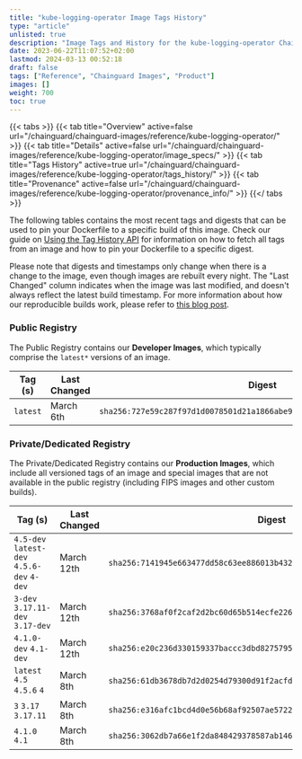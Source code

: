 ```yaml
---
title: "kube-logging-operator Image Tags History"
type: "article"
unlisted: true
description: "Image Tags and History for the kube-logging-operator Chainguard Image"
date: 2023-06-22T11:07:52+02:00
lastmod: 2024-03-13 00:52:18
draft: false
tags: ["Reference", "Chainguard Images", "Product"]
images: []
weight: 700
toc: true
---
```


{{< tabs >}}
{{< tab title="Overview" active=false url="/chainguard/chainguard-images/reference/kube-logging-operator/" >}}
{{< tab title="Details" active=false url="/chainguard/chainguard-images/reference/kube-logging-operator/image_specs/" >}}
{{< tab title="Tags History" active=true url="/chainguard/chainguard-images/reference/kube-logging-operator/tags_history/" >}}
{{< tab title="Provenance" active=false url="/chainguard/chainguard-images/reference/kube-logging-operator/provenance_info/" >}}
{{</ tabs >}}

The following tables contains the most recent tags and digests that can be used to pin your Dockerfile to a specific build of this image. Check our guide on [Using the Tag History API](/chainguard/chainguard-images/using-the-tag-history-api/) for information on how to fetch all tags from an image and how to pin your Dockerfile to a specific digest.

Please note that digests and timestamps only change when there is a change to the image, even though images are rebuilt every night. The "Last Changed" column indicates when the image was last modified, and doesn't always reflect the latest build timestamp. For more information about how our reproducible builds work, please refer to [this blog post](https://www.chainguard.dev/unchained/reproducing-chainguards-reproducible-image-builds).

### Public Registry
The Public Registry contains our **Developer Images**, which typically comprise the `latest*` versions of an image.

| Tag (s)   | Last Changed | Digest                                                                    |
|-----------|--------------|---------------------------------------------------------------------------|
|  `latest` | March 6th    | `sha256:727e59c287f97d1d0078501d21a1866abe9e9f872597342ddd2c0a0b1c5963b4` |


### Private/Dedicated Registry
The Private/Dedicated Registry contains our **Production Images**, which include all versioned tags of an image and special images that are not available in the public registry (including FIPS images and other custom builds).

| Tag (s)                                     | Last Changed | Digest                                                                    |
|---------------------------------------------|--------------|---------------------------------------------------------------------------|
|  `4.5-dev` `latest-dev` `4.5.6-dev` `4-dev` | March 12th   | `sha256:7141945e663477dd58c63ee886013b4324b12756732282a8a2bb26877e5f1ac4` |
|  `3-dev` `3.17.11-dev` `3.17-dev`           | March 12th   | `sha256:3768af0f2caf2d2bc60d65b514ecfe22660d53867bd823e333a8fd37a5eca7a6` |
|  `4.1.0-dev` `4.1-dev`                      | March 12th   | `sha256:e20c236d330159337baccc3dbd8275795d9b72e130c944bf80658cc80a05039d` |
|  `latest` `4.5` `4.5.6` `4`                 | March 8th    | `sha256:61db3678db7d2d0254d79300d91f2acfd2da65596076fb385d8debcaa439dd7d` |
|  `3` `3.17` `3.17.11`                       | March 8th    | `sha256:e316afc1bcd4d0e56b68af92507ae572214be87eb228e8a07490369ef5833f01` |
|  `4.1.0` `4.1`                              | March 8th    | `sha256:3062db7a66e1f2da848429378587ab14679b5379d857cbc405ef961bcf86ab9c` |


